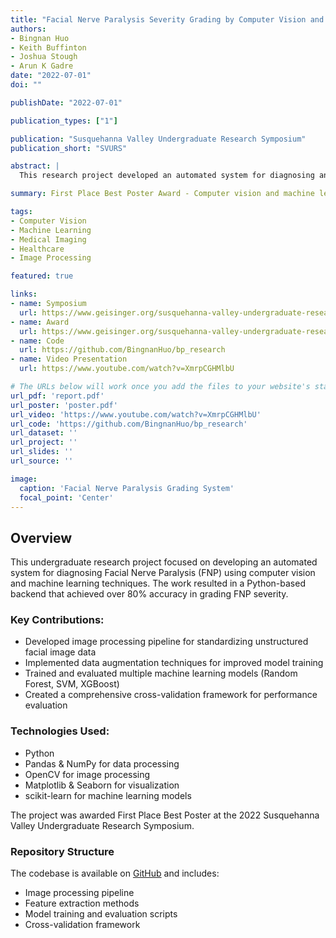 ```yaml
---
title: "Facial Nerve Paralysis Severity Grading by Computer Vision and Machine Learning"
authors:
- Bingnan Huo
- Keith Buffinton
- Joshua Stough
- Arun K Gadre
date: "2022-07-01"
doi: ""

publishDate: "2022-07-01"

publication_types: ["1"]

publication: "Susquehanna Valley Undergraduate Research Symposium"
publication_short: "SVURS"

abstract: |
  This research project developed an automated system for diagnosing and grading the severity of Facial Nerve Paralysis (FNP) using computer vision and machine learning techniques. The system achieved over 80% accuracy in grading FNP severity by processing facial images. We implemented image processing techniques to standardize unstructured data and trained multiple machine learning models including Random Forest, SVM, and XGBoost, with comprehensive cross-validation for performance evaluation.

summary: First Place Best Poster Award - Computer vision and machine learning approach for automated grading of facial nerve paralysis severity.

tags:
- Computer Vision
- Machine Learning
- Medical Imaging
- Healthcare
- Image Processing

featured: true

links:
- name: Symposium
  url: https://www.geisinger.org/susquehanna-valley-undergraduate-research-symposium
- name: Award
  url: https://www.geisinger.org/susquehanna-valley-undergraduate-research-symposium
- name: Code
  url: https://github.com/BingnanHuo/bp_research
- name: Video Presentation
  url: https://www.youtube.com/watch?v=XmrpCGHMlbU

# The URLs below will work once you add the files to your website's static folder
url_pdf: 'report.pdf'
url_poster: 'poster.pdf'
url_video: 'https://www.youtube.com/watch?v=XmrpCGHMlbU'
url_code: 'https://github.com/BingnanHuo/bp_research'
url_dataset: ''
url_project: ''
url_slides: ''
url_source: ''

image:
  caption: 'Facial Nerve Paralysis Grading System'
  focal_point: 'Center'
---
```


## Overview

This undergraduate research project focused on developing an automated system for diagnosing Facial Nerve Paralysis (FNP) using computer vision and machine learning techniques. The work resulted in a Python-based backend that achieved over 80% accuracy in grading FNP severity.

### Key Contributions:
- Developed image processing pipeline for standardizing unstructured facial image data
- Implemented data augmentation techniques for improved model training
- Trained and evaluated multiple machine learning models (Random Forest, SVM, XGBoost)
- Created a comprehensive cross-validation framework for performance evaluation

### Technologies Used:
- Python
- Pandas & NumPy for data processing
- OpenCV for image processing
- Matplotlib & Seaborn for visualization
- scikit-learn for machine learning models

The project was awarded First Place Best Poster at the 2022 Susquehanna Valley Undergraduate Research Symposium.

### Repository Structure
The codebase is available on [GitHub](https://github.com/BingnanHuo/bp_research) and includes:
- Image processing pipeline
- Feature extraction methods
- Model training and evaluation scripts
- Cross-validation framework